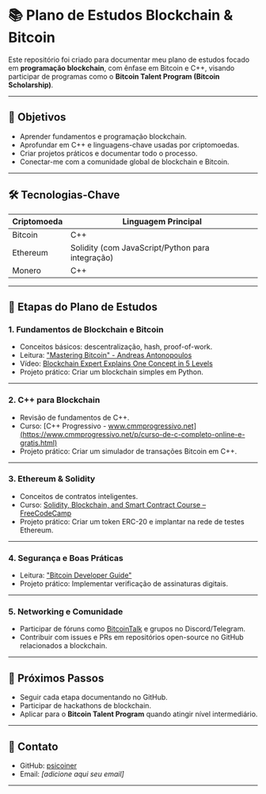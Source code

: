 # 📚 Plano de Estudos Blockchain & Bitcoin

Este repositório foi criado para documentar meu plano de estudos focado em **programação blockchain**, com ênfase em Bitcoin e C++, visando participar de programas como o **Bitcoin Talent Program (Bitcoin Scholarship)**.

---

## 🎯 Objetivos
- Aprender fundamentos e programação blockchain.
- Aprofundar em C++ e linguagens-chave usadas por criptomoedas.
- Criar projetos práticos e documentar todo o processo.
- Conectar-me com a comunidade global de blockchain e Bitcoin.

---

## 🛠️ Tecnologias-Chave
| Criptomoeda  | Linguagem Principal |
|--------------|--------------------|
| Bitcoin      | C++                |
| Ethereum     | Solidity (com JavaScript/Python para integração) |
| Monero       | C++                |

---

## 📅 Etapas do Plano de Estudos

### **1. Fundamentos de Blockchain e Bitcoin**
- Conceitos básicos: descentralização, hash, proof-of-work.
- Leitura: ["Mastering Bitcoin" - Andreas Antonopoulos](https://github.com/bitcoinbook/bitcoinbook)
- Vídeo: [Blockchain Expert Explains One Concept in 5 Levels](https://www.youtube.com/watch?v=hYip_Vuv8J0)
- Projeto prático: Criar um blockchain simples em Python.

---

### **2. C++ para Blockchain**
- Revisão de fundamentos de C++.
- Curso: [C++ Progressivo - www.cmmprogressivo.net](https://www.cmmprogressivo.net/p/curso-de-c-completo-online-e-gratis.html)
- Projeto prático: Criar um simulador de transações Bitcoin em C++.

---

### **3. Ethereum & Solidity**
- Conceitos de contratos inteligentes.
- Curso: [Solidity, Blockchain, and Smart Contract Course – FreeCodeCamp](https://www.youtube.com/watch?v=gyMwXuJrbJQ)
- Projeto prático: Criar um token ERC-20 e implantar na rede de testes Ethereum.

---

### **4. Segurança e Boas Práticas**
- Leitura: ["Bitcoin Developer Guide"](https://developer.bitcoin.org/devguide/)
- Projeto prático: Implementar verificação de assinaturas digitais.

---

### **5. Networking e Comunidade**
- Participar de fóruns como [BitcoinTalk](https://bitcointalk.org/) e grupos no Discord/Telegram.
- Contribuir com issues e PRs em repositórios open-source no GitHub relacionados a blockchain.

---

## 🚀 Próximos Passos
- Seguir cada etapa documentando no GitHub.
- Participar de hackathons de blockchain.
- Aplicar para o **Bitcoin Talent Program** quando atingir nível intermediário.

---

## 📩 Contato
- GitHub: [psicoiner](https://github.com/psicoiner)
- Email: *[adicione aqui seu email]*

---